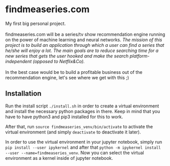 # findmeaseries.com
My first big personal project. </br> </br>
findmeaseries.com will be a series/tv show recommendation engine running on the power of machine learning and neural networks.
*The mission of this project is to build an application through which a user can find a series that he/she will enjoy a lot. The main goals are to reduce searching time for a new series that gets the user hooked and make the search platform-independent (opposed to Netflix&Co).* </br></br>
In the best case would be to build a profitable business out of the recommendation engine, let's see where we get with this ;)


## Installation
Run the install script `./install.sh` in order to create a virtual environment and install the necessary python packages in there. Keep in mind that you have to have python3 and pip3 installed for this to work.

After that, run `source findmeaseries_venv/bin/activate` to activate the virtual environment (and simply `deactivate` to deactivate it later).

In order to use the virtual environment in your jupyter notebook, simply run `pip install --user ipykernel` and after that `python -m ipykernel install --user --name=findmeaseries_venv`. Now you can select the virtual environment as a kernel inside of jupyter notebook.
